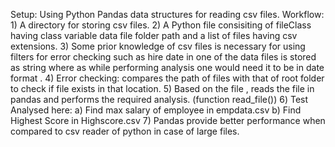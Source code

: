 Setup: Using Python Pandas data structures for reading csv files.
Workflow: 1) A directory for storing csv files.
          2) A Python file consisiting of fileClass having class variable  data file folder path and a list of files having csv extensions.
          3) Some prior knowledge of csv files is necessary for using filters for error checking such as hire date in one of the data files is stored as string where as while
            performing analysis one would need it to be in date format . 
          4) Error checking: compares the path of files with that of root folder to check if file exists in that location.
          5) Based on the file , reads the file in pandas and performs the required analysis. (function read_file())
          6) Test Analysed here: a) Find max salary of employee in empdata.csv
                                 b) Find Highest Score in Highscore.csv
          7) Pandas provide better performance when compared to csv reader of python in case of large files.
        
          

          